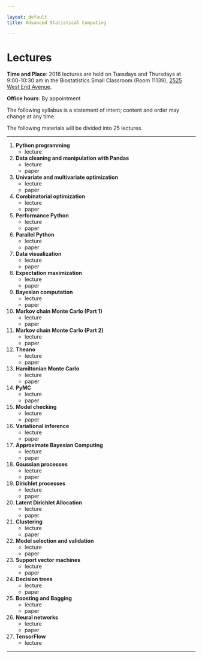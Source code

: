 ```yaml
---

layout: default
title: Advanced Statistical Computing

---
```


# Lectures

**Time and Place**: 2016 lectures are held on Tuesdays and Thursdays at 9:00-10:30 am in the Biostatistics Small Classroom (Room 11139), [2525 West End Avenue](http://bit.ly/17y9ZxH).

**Office hours**: By appointment

The following syllabus is a statement of intent; content and order may change at any time.

The following materials will be divided into 25 lectures.

---

1. **Python programming**
    - lecture
1. **Data cleaning and manipulation with Pandas**
    - lecture
    - paper
1. **Univariate and multivariate optimization**
    - lecture
    - paper
1. **Combinatorial optimization**
    - lecture
    - paper
1. **Performance Python**
    - lecture
    - paper
1. **Parallel Python**
    - lecture 
    - paper
1. **Data visualization**
    - lecture
    - paper
1. **Expectation maximization**
    - lecture
    - paper
1. **Bayesian computation**
    - lecture
    - paper
1. **Markov chain Monte Carlo (Part 1)**
    - lecture
    - paper
1. **Markov chain Monte Carlo (Part 2)**
    - lecture
    - paper
1. **Theano**
    - lecture
    - paper
1. **Hamiltonian Monte Carlo**
    - lecture
    - paper
1. **PyMC**
    - lecture
    - paper
1. **Model checking**
    - lecture
    - paper
1. **Variational inference**
    - lecture
    - paper
1. **Approximate Bayesian Computing**
    - lecture
    - paper
1. **Gaussian processes**
    - lecture
    - paper
1. **Dirichlet processes**
    - lecture
    - paper
1. **Latent Dirichlet Allocation**
    - lecture
    - paper
1. **Clustering**
    - lecture
    - paper
1. **Model selection and validation**
    - lecture
    - paper
1. **Support vector machines**
    - lecture
    - paper
1. **Decision trees**
    - lecture
    - paper
1. **Boosting and Bagging**
    - lecture
    - paper
1. **Neural networks**
    - lecture
    - paper
1. **TensorFlow**
    - lecture

---

